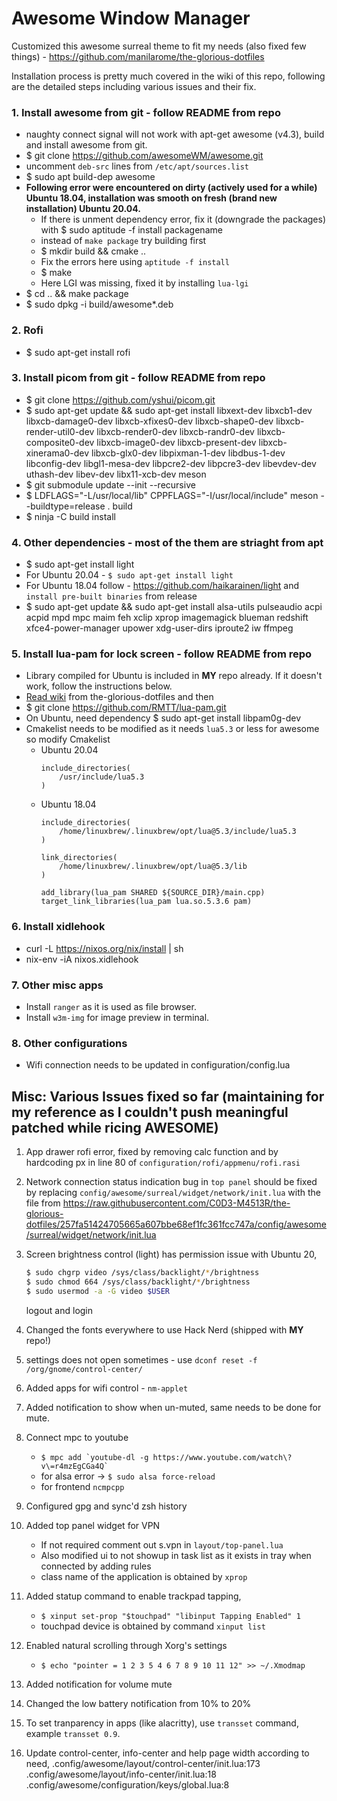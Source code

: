 
# Awesome Window Manager

Customized this awesome surreal theme to fit my needs (also fixed few things) -
https://github.com/manilarome/the-glorious-dotfiles

Installation process is pretty much covered in the wiki of this repo, following are the detailed steps including various issues and their fix.

### 1. Install awesome from git - follow README from repo
* naughty connect signal will not work with apt-get awesome (v4.3), build and install awesome from git.
* $ git clone https://github.com/awesomeWM/awesome.git
* uncomment `deb-src` lines  from `/etc/apt/sources.list`
* $ sudo apt build-dep awesome
* **Following error were encountered on dirty (actively used for a while) Ubuntu 18.04, installation was smooth on fresh (brand new installation) Ubuntu 20.04.**
    * If there is unment dependency error, fix it (downgrade the packages) with
    $ sudo aptitude -f install packagename
    * instead of `make package` try building first
    * $ mkdir build && cmake ..
    * Fix the errors here using `aptitude -f install`
    * $ make
    * Here LGI was missing, fixed it by installing `lua-lgi`
* $ cd .. && make package
* $ sudo dpkg -i build/awesome*.deb

### 2. Rofi
* $ sudo apt-get install rofi

### 3. Install picom from git - follow README from repo
* $ git clone https://github.com/yshui/picom.git
* $ sudo apt-get update && sudo apt-get install libxext-dev libxcb1-dev
    libxcb-damage0-dev libxcb-xfixes0-dev libxcb-shape0-dev
    libxcb-render-util0-dev libxcb-render0-dev libxcb-randr0-dev
    libxcb-composite0-dev libxcb-image0-dev libxcb-present-dev
    libxcb-xinerama0-dev libxcb-glx0-dev libpixman-1-dev libdbus-1-dev
    libconfig-dev libgl1-mesa-dev libpcre2-dev libpcre3-dev libevdev-dev
    uthash-dev libev-dev libx11-xcb-dev meson
* $ git submodule update --init --recursive
* $ LDFLAGS="-L/usr/local/lib" CPPFLAGS="-I/usr/local/include" meson --buildtype=release . build
* $ ninja -C build install

### 4. Other dependencies - most of the them are striaght from apt
* $ sudo apt-get install light
* For Ubuntu 20.04 - `$ sudo apt-get install light`
* For Ubuntu 18.04 follow - https://github.com/haikarainen/light and `install pre-built binaries` from release
* $ sudo apt-get update && sudo apt-get install alsa-utils pulseaudio acpi
    acpid mpd mpc maim feh xclip xprop imagemagick blueman redshift
    xfce4-power-manager upower xdg-user-dirs iproute2 iw ffmpeg

### 5. Install lua-pam for lock screen - follow README from repo
* Library compiled for Ubuntu is included in **MY** repo already.
    If it doesn't work, follow the instructions below.
* [Read wiki](https://github.com/manilarome/the-glorious-dotfiles/wiki#how-tos) from the-glorious-dotfiles and then
* $ git clone https://github.com/RMTT/lua-pam.git
* On Ubuntu, need dependency
    $ sudo apt-get install libpam0g-dev
* Cmakelist needs to be modified as it needs `lua5.3` or less for awesome so modify Cmakelist
    * Ubuntu 20.04
        ```
        include_directories(
            /usr/include/lua5.3
        )
        ```
    * Ubuntu 18.04
        ```
        include_directories(
            /home/linuxbrew/.linuxbrew/opt/lua@5.3/include/lua5.3
        )

        link_directories(
            /home/linuxbrew/.linuxbrew/opt/lua@5.3/lib
        )

        add_library(lua_pam SHARED ${SOURCE_DIR}/main.cpp)
        target_link_libraries(lua_pam lua.so.5.3.6 pam)
        ```

### 6. Install xidlehook
 * curl -L https://nixos.org/nix/install | sh
 * nix-env -iA nixos.xidlehook

### 7. Other misc apps
 *  Install `ranger` as it is used as file browser.
 * Install `w3m-img` for image preview in terminal.

### 8. Other configurations
* Wifi connection needs to be updated in configuration/config.lua

## Misc: Various Issues fixed so far (maintaining for my reference as I couldn't push meaningful patched while ricing AWESOME)

1. App drawer rofi error, fixed by removing calc function and by hardcoding px in line 80 of `configuration/rofi/appmenu/rofi.rasi`

2. Network connection status indication bug in `top panel` should be fixed by replacing `config/awesome/surreal/widget/network/init.lua` with the file from https://raw.githubusercontent.com/C0D3-M4513R/the-glorious-dotfiles/257fa51424705665a607bbe68ef1fc361fcc747a/config/awesome/surreal/widget/network/init.lua

3. Screen brightness control (light) has permission issue with Ubuntu 20,
    ```sh
    $ sudo chgrp video /sys/class/backlight/*/brightness
    $ sudo chmod 664 /sys/class/backlight/*/brightness
    $ sudo usermod -a -G video $USER
    ```
    logout and login

4. Changed the fonts everywhere to use Hack Nerd (shipped with **MY** repo!)

5. settings does not open sometimes - use  `dconf reset -f /org/gnome/control-center/`

6. Added apps for wifi control - `nm-applet`

7. Added notification to show when un-muted, same needs to be done for mute.

8. Connect mpc to youtube
    * ``` $ mpc add `youtube-dl -g https://www.youtube.com/watch\?v\=r4mzEgCGa4Q` ```
    * for alsa error -> `$ sudo alsa force-reload`
    * for frontend `ncmpcpp`

9. Configured gpg and sync'd zsh history

10. Added top panel widget for VPN
    * If not required comment out s.vpn in `layout/top-panel.lua`
    * Also modified ui to not showup in task list as it exists in tray when connected by adding rules
    * class name of the application is obtained by `xprop`

11. Added statup command to enable trackpad tapping,
    * `$ xinput set-prop "$touchpad" "libinput Tapping Enabled" 1`
    * touchpad device is obtained by command `xinput list`

12. Enabled natural scrolling through Xorg's settings
    * `$ echo "pointer = 1 2 3 5 4 6 7 8 9 10 11 12" >> ~/.Xmodmap`

13. Added notification for volume mute

14. Changed the low battery notification from 10% to 20%

15. To set tranparency in apps (like alacritty), use `transset` command,
    example `transset 0.9`.

16. Update control-center, info-center and help page width according to
    need,
    .config/awesome/layout/control-center/init.lua:173
    .config/awesome/layout/info-center/init.lua:18
    .config/awesome/configuration/keys/global.lua:8

